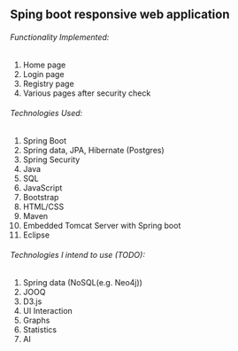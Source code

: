 ## Sping boot responsive web application

###### Functionality Implemented:
<ol>
	<li>Home page</li>
	<li>Login page</li>
	<li>Registry page</li>
	<li>Various pages after security check</li>
</ol>

###### Technologies Used:
 <ol>
	<li>Spring Boot</li>
	<li>Spring data, JPA, Hibernate (Postgres)</li>
	<li>Spring Security</li>
	<li>Java</li>
	<li>SQL</li>
	<li>JavaScript</li>
	<li>Bootstrap</li>
	<li>HTML/CSS</li>
	<li>Maven</li>
	<li>Embedded Tomcat Server with Spring boot</li>
	<li>Eclipse</li>
</ol>

###### Technologies I intend to use (TODO): 
<ol>
	<li>Spring data (NoSQL(e.g. Neo4j))</li>
	<li>JOOQ</li>
	<li>D3.js</li> 
	<li>UI Interaction</li> 
	<li>Graphs </li>
	<li>Statistics</li>
	<li>AI</li>
</ol>
	

